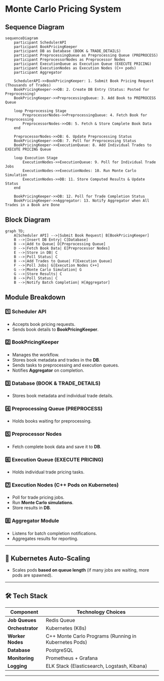 # Monte Carlo Pricing System

## **Sequence Diagram**

```mermaid
sequenceDiagram
    participant SchedulerAPI
    participant BookPricingKeeper
    participant DB as Database (BOOK & TRADE_DETAILS)
    participant PreprocessingQueue as Preprocessing Queue (PREPROCESS)
    participant PreprocessorNodes as Preprocessor Nodes
    participant ExecutionQueue as Execution Queue (EXECUTE PRICING)
    participant ExecutionNodes as Execution Nodes (C++ pods)
    participant Aggregator

    SchedulerAPI->>BookPricingKeeper: 1. Submit Book Pricing Request (Thousands of Trades)
    BookPricingKeeper->>DB: 2. Create DB Entry (Status: Posted for Preprocessing)
    BookPricingKeeper->>PreprocessingQueue: 3. Add Book to PREPROCESS Queue

    loop Preprocessing Stage
        PreprocessorNodes->>PreprocessingQueue: 4. Fetch Book for Preprocessing
        PreprocessorNodes->>DB: 5. Fetch & Store Complete Book Data
    end

    PreprocessorNodes->>DB: 6. Update Preprocessing Status
    BookPricingKeeper->>DB: 7. Poll for Preprocessing Status
    BookPricingKeeper->>ExecutionQueue: 8. Add Individual Trades to EXECUTE PRICING Queue

    loop Execution Stage
        ExecutionNodes->>ExecutionQueue: 9. Poll for Individual Trade Jobs
        ExecutionNodes->>ExecutionNodes: 10. Run Monte Carlo Simulation
        ExecutionNodes->>DB: 11. Store Computed Results & Update Status
    end

    BookPricingKeeper->>DB: 12. Poll for Trade Completion Status
    BookPricingKeeper->>Aggregator: 13. Notify Aggregator when All Trades in a Book are Done
```

## **Block Diagram**

```mermaid
graph TD;
    A[Scheduler API] -->|Submit Book Request| B[BookPricingKeeper]
    B -->|Insert DB Entry| C[Database]
    B -->|Add to Queue| D[Preprocessing Queue]
    D -->|Fetch Book Data| E[Preprocessor Nodes]
    E -->|Store in DB| C
    B -->|Poll Status| C
    B -->|Add Trades to Queue| F[Execution Queue]
    F -->|Poll Jobs| G[Execution Nodes C++]
    G -->|Monte Carlo Simulation| G
    G -->|Store Results| C
    B -->|Poll Status| C
    B -->|Notify Batch Completion| H[Aggregator]
```

## **Module Breakdown**

### **1️⃣ Scheduler API**
- Accepts book pricing requests.
- Sends book details to **BookPricingKeeper**.

### **2️⃣ BookPricingKeeper**
- Manages the workflow.
- Stores book metadata and trades in the **DB**.
- Sends tasks to preprocessing and execution queues.
- Notifies **Aggregator** on completion.

### **3️⃣ Database (BOOK & TRADE_DETAILS)**
- Stores book metadata and individual trade details.

### **4️⃣ Preprocessing Queue (PREPROCESS)**
- Holds books waiting for preprocessing.

### **5️⃣ Preprocessor Nodes**
- Fetch complete book data and save it to **DB**.

### **6️⃣ Execution Queue (EXECUTE PRICING)**
- Holds individual trade pricing tasks.

### **7️⃣ Execution Nodes (C++ Pods on Kubernetes)**
- Poll for trade pricing jobs.
- Run **Monte Carlo simulations**.
- Store results in **DB**.

### **8️⃣ Aggregator Module**
- Listens for batch completion notifications.
- Aggregates results for reporting.

---

## **🚀 Kubernetes Auto-Scaling**
- Scales pods **based on queue length** (if many jobs are waiting, more pods are spawned).

---

## **🛠️ Tech Stack**

| **Component**    | **Technology Choices**                                |
| ---------------- | ----------------------------------------------------- |
| **Job Queues**   | Redis Queue                         |
| **Orchestrator** | Kubernetes (K8s)                                      |
| **Worker Nodes** | C++ Monte Carlo Programs (Running in Kubernetes Pods) |
| **Database**     | PostgreSQL                           |
| **Monitoring**   | Prometheus + Grafana                                  |
| **Logging**      | ELK Stack (Elasticsearch, Logstash, Kibana)           |

---
